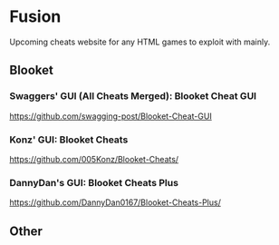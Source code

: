 # Fusion
Upcoming cheats website for any HTML games to exploit with mainly.

## Blooket
### Swaggers' GUI (All Cheats Merged): Blooket Cheat GUI
https://github.com/swagging-post/Blooket-Cheat-GUI
### Konz' GUI: Blooket Cheats
https://github.com/005Konz/Blooket-Cheats/
### DannyDan's GUI: Blooket Cheats Plus
https://github.com/DannyDan0167/Blooket-Cheats-Plus/

## Other
### 
